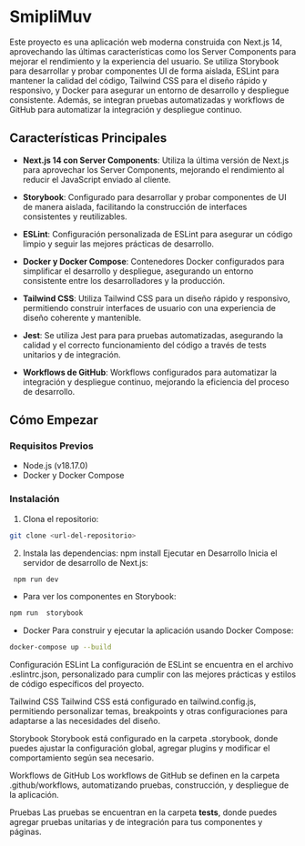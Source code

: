 # SmipliMuv

Este proyecto es una aplicación web moderna construida con Next.js 14, aprovechando las últimas características como los Server Components para mejorar el rendimiento y la experiencia del usuario. Se utiliza Storybook para desarrollar y probar componentes UI de forma aislada, ESLint para mantener la calidad del código, Tailwind CSS para el diseño rápido y responsivo, y Docker para asegurar un entorno de desarrollo y despliegue consistente. Además, se integran pruebas automatizadas y workflows de GitHub para automatizar la integración y despliegue continuo.

## Características Principales

- **Next.js 14 con Server Components**: Utiliza la última versión de Next.js para aprovechar los Server Components, mejorando el rendimiento al reducir el JavaScript enviado al cliente.

- **Storybook**: Configurado para desarrollar y probar componentes de UI de manera aislada, facilitando la construcción de interfaces consistentes y reutilizables.

- **ESLint**: Configuración personalizada de ESLint para asegurar un código limpio y seguir las mejores prácticas de desarrollo.

- **Docker y Docker Compose**: Contenedores Docker configurados para simplificar el desarrollo y despliegue, asegurando un entorno consistente entre los desarrolladores y la producción.

- **Tailwind CSS**: Utiliza Tailwind CSS para un diseño rápido y responsivo, permitiendo construir interfaces de usuario con una experiencia de diseño coherente y mantenible.

- **Jest**: Se utiliza Jest para para pruebas automatizadas, asegurando la calidad y el correcto funcionamiento del código a través de tests unitarios y de integración.

- **Workflows de GitHub**: Workflows configurados para automatizar la integración y despliegue continuo, mejorando la eficiencia del proceso de desarrollo.

## Cómo Empezar

### Requisitos Previos

- Node.js (v18.17.0)
- Docker y Docker Compose

### Instalación

1. Clona el repositorio:

```bash
git clone <url-del-repositorio>
```

2. Instala las dependencias: npm install
Ejecutar en Desarrollo
Inicia el servidor de desarrollo de Next.js:  

```bash
 npm run dev 
 ```

- Para ver los componentes en Storybook:  

```bash
npm run  storybook 
```

- Docker
Para construir y ejecutar la aplicación usando Docker Compose: 

```bash
docker-compose up --build
```

Configuración
ESLint
La configuración de ESLint se encuentra en el archivo .eslintrc.json, personalizado para cumplir con las mejores prácticas y estilos de código específicos del proyecto.

Tailwind CSS
Tailwind CSS está configurado en tailwind.config.js, permitiendo personalizar temas, breakpoints y otras configuraciones para adaptarse a las necesidades del diseño.

Storybook
Storybook está configurado en la carpeta .storybook, donde puedes ajustar la configuración global, agregar plugins y modificar el comportamiento según sea necesario.

Workflows de GitHub
Los workflows de GitHub se definen en la carpeta .github/workflows, automatizando pruebas, construcción, y despliegue de la aplicación.

Pruebas
Las pruebas se encuentran en la carpeta __tests__, donde puedes agregar pruebas unitarias y de integración para tus componentes y páginas.
